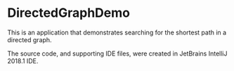 # DirectedGraphDemo

This is an application that demonstrates searching for the shortest path in a directed graph.

The source code, and supporting IDE files, were created in JetBrains IntelliJ 2018.1 IDE. 


